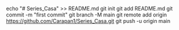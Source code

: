 echo "# Series_Casa" >> README.md
git init
git add README.md
git commit -m "first commit"
git branch -M main
git remote add origin https://github.com/Carapan1/Series_Casa.git
git push -u origin main
